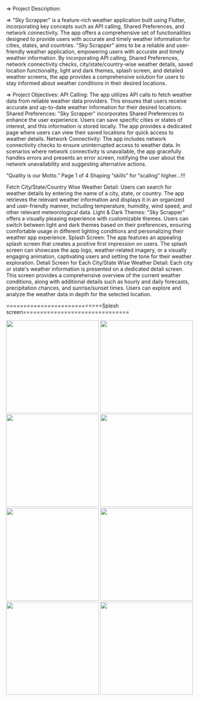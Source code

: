 =>  Project Description:

=> "Sky Scrapper" is a feature-rich weather application built using Flutter, incorporating key
concepts such as API calling, Shared Preferences, and network connectivity. The app offers a
comprehensive set of functionalities designed to provide users with accurate and timely weather
information for cities, states, and countries.
"Sky Scrapper" aims to be a reliable and user-friendly weather application, empowering users
with accurate and timely weather information. By incorporating API calling, Shared Preferences,
network connectivity checks, city/state/country-wise weather details, saved location
functionality, light and dark themes, splash screen, and detailed weather screens, the app
provides a comprehensive solution for users to stay informed about weather conditions in their
desired locations.

=> Project Objectives:
API Calling: The app utilizes API calls to fetch weather data from reliable weather data
providers. This ensures that users receive accurate and up-to-date weather information for their
desired locations.
Shared Preferences: "Sky Scrapper" incorporates Shared Preferences to enhance the user
experience. Users can save specific cities or states of interest, and this information is stored
locally. The app provides a dedicated page where users can view their saved locations for quick
access to weather details.
Network Connectivity: The app includes network connectivity checks to ensure uninterrupted
access to weather data. In scenarios where network connectivity is unavailable, the app
gracefully handles errors and presents an error screen, notifying the user about the network
unavailability and suggesting alternative actions.

“Quality is our Motto.” Page 1 of 4 Shaping “skills” for “scaling” higher...!!!

Fetch City/State/Country Wise Weather Detail: Users can search for weather details by
entering the name of a city, state, or country. The app retrieves the relevant weather information
and displays it in an organized and user-friendly manner, including temperature, humidity, wind
speed, and other relevant meteorological data.
Light & Dark Themes: "Sky Scrapper" offers a visually pleasing experience with customizable
themes. Users can switch between light and dark themes based on their preferences, ensuring
comfortable usage in different lighting conditions and personalizing their weather app
experience.
Splash Screen: The app features an appealing splash screen that creates a positive first
impression on users. The splash screen can showcase the app logo, weather-related imagery, or a
visually engaging animation, captivating users and setting the tone for their weather exploration.
Detail Screen for Each City/State Wise Weather Detail: Each city or state's weather
information is presented on a dedicated detail screen. This screen provides a comprehensive
overview of the current weather conditions, along with additional details such as hourly and
daily forecasts, precipitation chances, and sunrise/sunset times. Users can explore and analyze
the weather data in depth for the selected location.

============================Splesh screen===============================

<img src="https://github.com/krish-radadiya/weather_app_flutter_api/assets/113992828/2055759a-23a7-4cca-81f2-65187d83376f" width="250">
<img src="https://github.com/krish-radadiya/weather_app_flutter_api/assets/113992828/5a398d2a-637d-4966-baa9-3799e37c4c44" width="250">
<img src="https://github.com/krish-radadiya/weather_app_flutter_api/assets/113992828/858bb7ee-7dd4-428a-adb8-189c68a19650" width="250">
<img src="https://github.com/krish-radadiya/weather_app_flutter_api/assets/113992828/c7110c5f-5ad1-467e-ab19-43e69a60608e" width="250">
<img src="https://github.com/krish-radadiya/weather_app_flutter_api/assets/113992828/93292300-ef66-4956-bb02-0873b1cdf098" width="250">
<img src="https://github.com/krish-radadiya/weather_app_flutter_api/assets/113992828/4569261a-13e1-44b6-89f8-c8bbdbc3b4bf" width="250">
<img src="https://github.com/krish-radadiya/weather_app_flutter_api/assets/113992828/ecfd8062-1156-4820-8769-d5993b6513f6" width="250">
<img src="https://github.com/krish-radadiya/weather_app_flutter_api/assets/113992828/47ace855-f6c7-44fe-8b98-10282e7f9415" width="250">

















